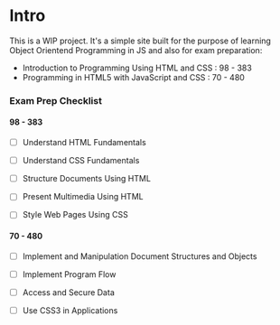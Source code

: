 # Intro

This is a WIP project. It's a simple site built for the purpose of learning Object Orientend Programming in JS and also for exam preparation:

- Introduction to Programming Using HTML and CSS : 98 - 383
- Programming in HTML5 with JavaScript and CSS : 70 - 480


### Exam Prep Checklist

#### 98 - 383

- [ ] Understand HTML Fundamentals

- [ ] Understand CSS Fundamentals

- [ ] Structure Documents Using HTML

- [ ] Present Multimedia Using HTML

- [ ] Style Web Pages Using CSS

#### 70 - 480

- [ ] Implement and Manipulation Document Structures and Objects

- [ ] Implement Program Flow

- [ ] Access and Secure Data

- [ ] Use CSS3 in Applications